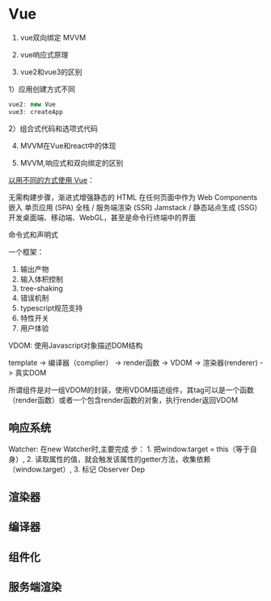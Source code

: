 # Vue

1. vue双向绑定
MVVM 
2. vue响应式原理

3. vue2和vue3的区别

1）应用创建方式不同

```js
vue2: new Vue
vue3: createApp
```

2）组合式代码和选项式代码

4. MVVM在Vue和react中的体现

5. MVVM,响应式和双向绑定的区别

[以用不同的方式使用 Vue](https://cn.vuejs.org/guide/extras/ways-of-using-vue.html#standalone-script)：

无需构建步骤，渐进式增强静态的 HTML
在任何页面中作为 Web Components 嵌入
单页应用 (SPA)
全栈 / 服务端渲染 (SSR)
Jamstack / 静态站点生成 (SSG)
开发桌面端、移动端、WebGL，甚至是命令行终端中的界面

命令式和声明式

一个框架：

1. 输出产物
2. 输入体积控制
3. tree-shaking
4. 错误机制
5. typescript规范支持
6. 特性开关
7. 用户体验


VDOM: 使用Javascript对象描述DOM结构

template -> 编译器（complier） -> render函数 -> VDOM -> 渲染器(renderer) -> 真实DOM

所谓组件是对一组VDOM的封装，使用VDOM描述组件，其tag可以是一个函数（render函数）或者一个包含render函数的对象，执行render返回VDOM

## 响应系统

Watcher: 在new Watcher时,主要完成 步： 1. 把window.target = this（等于自身）, 2. 读取属性的值，就会触发该属性的getter方法，收集依赖（window.target）,  3. 标记
Observer
Dep

## 渲染器

## 编译器

## 组件化

## 服务端渲染
